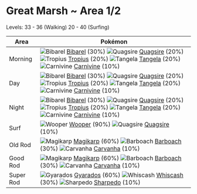 # Great Marsh ~ Area 1/2
Levels: 33 - 36 (Walking) 20 - 40 (Surfing)

Area       | Pokémon
---        | ---
Morning    | ![][400]  [Bibarel] (30%) ![][195]  [Quagsire] (20%) ![][357]  [Tropius] (20%)  ![][114]  [Tangela] (20%) ![][455]  [Carnivine] (10%)
Day        | ![][400]  [Bibarel] (30%) ![][195]  [Quagsire] (20%) ![][357]  [Tropius] (20%)  ![][114]  [Tangela] (20%) ![][455]  [Carnivine] (10%)
Night      | ![][400]  [Bibarel] (30%) ![][195]  [Quagsire] (20%) ![][357]  [Tropius] (20%)  ![][114]  [Tangela] (20%) ![][455]  [Carnivine] (10%)
Surf       | ![][194]  [Wooper] (90%) ![][195]  [Quagsire] (10%)
Old Rod    | ![][129]  [Magikarp] (60%) ![][339]  [Barboach] (30%) ![][318]  [Carvanha] (10%)
Good Rod   | ![][129]  [Magikarp] (60%) ![][339]  [Barboach] (30%) ![][318]  [Carvanha] (10%)
Super Rod  | ![][130]  [Gyarados] (60%) ![][340]  [Whiscash] (30%) ![][319]  [Sharpedo] (10%)


[114]: https://raw.githubusercontent.com/PokeAPI/sprites/master/sprites/pokemon/114.png "Tangela"
[129]: https://raw.githubusercontent.com/PokeAPI/sprites/master/sprites/pokemon/129.png "Magikarp"
[130]: https://raw.githubusercontent.com/PokeAPI/sprites/master/sprites/pokemon/130.png "Gyarados"
[194]: https://raw.githubusercontent.com/PokeAPI/sprites/master/sprites/pokemon/194.png "Wooper"
[195]: https://raw.githubusercontent.com/PokeAPI/sprites/master/sprites/pokemon/195.png "Quagsire"
[318]: https://raw.githubusercontent.com/PokeAPI/sprites/master/sprites/pokemon/318.png "Carvanha"
[319]: https://raw.githubusercontent.com/PokeAPI/sprites/master/sprites/pokemon/319.png "Sharpedo"
[339]: https://raw.githubusercontent.com/PokeAPI/sprites/master/sprites/pokemon/339.png "Barboach"
[340]: https://raw.githubusercontent.com/PokeAPI/sprites/master/sprites/pokemon/340.png "Whiscash"
[357]: https://raw.githubusercontent.com/PokeAPI/sprites/master/sprites/pokemon/357.png "Tropius"
[400]: https://raw.githubusercontent.com/PokeAPI/sprites/master/sprites/pokemon/400.png "Bibarel"
[455]: https://raw.githubusercontent.com/PokeAPI/sprites/master/sprites/pokemon/455.png "Carnivine"
[Tangela]: pokemon_changes/114/
[Magikarp]: pokemon_changes/129/
[Gyarados]: pokemon_changes/130/
[Wooper]: pokemon_changes/194/
[Quagsire]: pokemon_changes/195/
[Carvanha]: pokemon_changes/318/
[Sharpedo]: pokemon_changes/319/
[Barboach]: pokemon_changes/339/
[Whiscash]: pokemon_changes/340/
[Tropius]: pokemon_changes/357/
[Bibarel]: pokemon_changes/400/
[Carnivine]: pokemon_changes/455/
